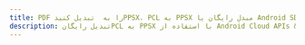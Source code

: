 ---title: PDF را به  تبدیل کنیدPPSX، PCL به PPSX مبدل رایگان یا Android SDKdescription: تبدیل رایگانPCL به PPSX با استفاده از Android Cloud APIs & SDK همچنین اسناد PDF را در Cloud ایجاد، ویرایش و رندر کنید.---